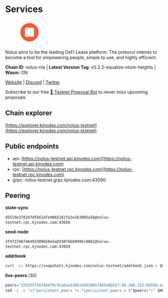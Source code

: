# Services

<figure><img src="https://raw.githubusercontent.com/kj89/cosmos-images/main/logos/nolus.png" alt=""><figcaption></figcaption></figure>

Nolus aims to be the leading DeFi Lease platform. The protocol  intends to become a tool for empowering people, simple to use, and highly efficient.

**Chain ID**: nolus-rila | **Latest Version Tag**: v0.2.2-equalize-store-heights | **Wasm**: ON

[Website](https://www.nolus.io) | [Discord](https://discord.gg/nolus-protocol) | [Twitter](https://twitter.com/NolusProtocol)



Subscribe to our free [🤖 Testnet Proposal Bot](https://t.me/kjnodes_testnet_proposal_bot) to never miss upcoming proposals


## Chain explorer
[https://explorer.kjnodes.com/nolus-testnet](https://explorer.kjnodes.com/nolus-testnet)

## Public endpoints

* api: [https://nolus-testnet.api.kjnodes.com](https://nolus-testnet.api.kjnodes.com)
* rpc: [https://nolus-testnet.rpc.kjnodes.com](https://nolus-testnet.rpc.kjnodes.com)
* grpc: nolus-testnet.grpc.kjnodes.com:43090

## Peering

**state-sync**

```text
d5519e378247dfb61dfe90652d1fe3e2b3005a5b@nolus-testnet.rpc.kjnodes.com:43656
```

**seed-node**

```text
3f472746f46493309650e5a033076689996c8881@nolus-testnet.rpc.kjnodes.com:43659
```

**addrbook**
```bash
curl -Ls https://snapshots.kjnodes.com/nolus-testnet/addrbook.json > $HOME/.nolus/config/addrbook.json
```

**live-peers** (30)
```bash
peers="37933575674b670c91a6aa336b1dd910057465a9@157.90.208.222:60556,ee7579d3dadb725ce0ed1e453fd72c2fcbb7b9af@142.132.208.26:26356,15cd61c8528611d1192ee06578cd6f5054645a0e@46.101.115.206:55666,646d17dc6126bfe79eaeb2b95964323f198c9d3c@65.109.53.60:28656,2fc6d24d1d77c34427ce7cbb24de5ee4d4debe7c@161.97.108.208:26656,7a1fc4d1cc0ffec7db6a2a15496136e62561b162@161.97.146.108:26656,8b0b427b4567a7a66f05fab1146ee97b52ad7958@93.189.30.119:26656,5c2a752c9b1952dbed075c56c600c3a79b58c395@195.3.220.135:27016,e6e48680fa62c03bed242c52eb21d3cbe44a6752@46.8.210.144:26856,b19bd98f29fefc0c78e6b16b02e652a2148d3bfe@91.223.3.144:26556,03ec7af23216082eeccc690b7bdcbe497bf2dcf8@136.243.88.91:9000,55efbf3711e104ada09b4dadba5890ea2a96d4b7@65.109.116.204:20756,1d560eb80e578546285871dc31a8e58828635c0e@65.109.65.163:20756,d71f6a702561b08023810464a96668045dbabd9e@95.214.55.25:26656,65cc76edf50ee3cf7a93539f39067d1ed6be1e6d@65.108.224.156:26656,79eea22837193c2b8e4d9ad1c633486f30faaa1c@144.76.27.79:56656,ce24c9afeb996856a32673b0ee378ee09c066ebe@217.76.48.63:38656,6c7df995fc208bf1e46b247eea141923868d9452@185.144.99.9:26656,fcb82df30d2056c3af024fb389e173d683fe8229@65.108.105.48:19756,b7d04a32d5c0e9b7e1095c4d81f5bebfd03138db@65.108.8.28:61456,38e75806248cd215e1e71d94e3db8c08bcf87702@95.214.55.138:27656,d5519e378247dfb61dfe90652d1fe3e2b3005a5b@65.109.68.190:43656,e6b3d520d342782129689d5f9aee6c8f12933a61@51.89.7.235:26649,c2e461ef97ce664bc1e91ea95ecaa8766f58ce88@65.109.116.110:26656,d95efc810d8519321816047670b3032db07ac6ee@91.229.245.219:26656,43e6a1f6f6d0d8d1fd7e7f8e13ca92ca3969433e@65.21.207.188:26656,acd39ab5b00e5611df296b2e6fb4f6a44a32513f@23.88.5.169:21656,17cc34fc4a5c91e67bc7e11b9c15cad10dd11336@138.201.221.94:26656,dba152eadb37e427969c2bd8b6a31e930879f571@152.70.188.61:26656,0760923eff6e1e890a55e3c3d6b1330d60c2f870@185.246.86.152:26656"
sed -i -e "s|^persistent_peers *=.*|persistent_peers = \"$peers\"|" $HOME/.nolus/config/config.toml
```
